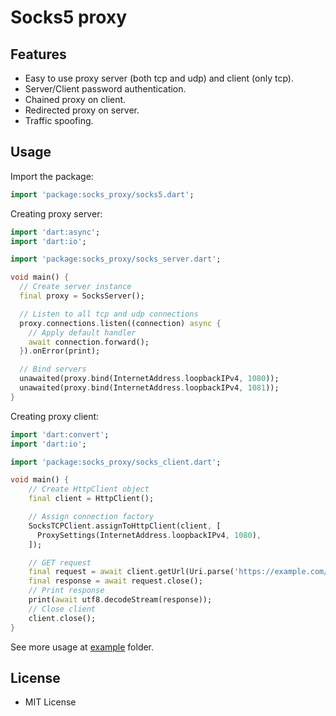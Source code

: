 # Socks5 proxy
## Features
- Easy to use proxy server (both tcp and udp) and client (only tcp).
- Server/Client password authentication.
- Chained proxy on client.
- Redirected proxy on server.
- Traffic spoofing.

## Usage
Import the package:
```dart
import 'package:socks_proxy/socks5.dart';
```
Creating proxy server:
```dart
import 'dart:async';
import 'dart:io';

import 'package:socks_proxy/socks_server.dart';

void main() {
  // Create server instance
  final proxy = SocksServer();

  // Listen to all tcp and udp connections
  proxy.connections.listen((connection) async {
    // Apply default handler
    await connection.forward();
  }).onError(print);

  // Bind servers
  unawaited(proxy.bind(InternetAddress.loopbackIPv4, 1080));
  unawaited(proxy.bind(InternetAddress.loopbackIPv4, 1081));
}

```
Creating proxy client:
```dart
import 'dart:convert';
import 'dart:io';

import 'package:socks_proxy/socks_client.dart';

void main() {
    // Create HttpClient object
    final client = HttpClient();

    // Assign connection factory
    SocksTCPClient.assignToHttpClient(client, [
      ProxySettings(InternetAddress.loopbackIPv4, 1080),
    ]);

    // GET request
    final request = await client.getUrl(Uri.parse('https://example.com/'));
    final response = await request.close();
    // Print response
    print(await utf8.decodeStream(response));
    // Close client
    client.close();
}
```
See more usage at [example](./example/example.md) folder.

## License
- MIT License